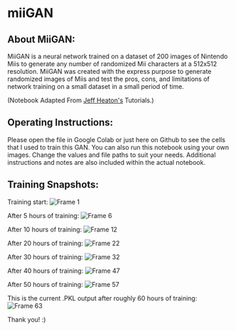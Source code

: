 # miiGAN

## About MiiGAN:
MiiGAN is a neural network trained on a dataset of 200 images of Nintendo Miis to generate any number of randomized Mii characters at a 512x512 resolution. 
MiiGAN was created with the express purpose to generate randomized images of Miis and test the pros, cons, and limitations of network training on a small dataset in a small period of time.

(Notebook Adapted From [Jeff Heaton's](https://github.com/jeffheaton) Tutorials.)

## Operating Instructions:
Please open the file in Google Colab or just here on Github to see the cells that I used to train this GAN. 
You can also run this notebook using your own images. Change the values and file paths to suit your needs.
Additional instructions and notes are also included within the actual notebook.

## Training Snapshots:
Training start:
![Frame 1](https://user-images.githubusercontent.com/43814446/165119909-c81bfddc-c6dc-4910-a6a4-b9fcf57e74b8.png)

After 5 hours of training:
![Frame 6](https://user-images.githubusercontent.com/43814446/165119938-cb57f2d9-be39-4211-9051-90f2f73840c2.png)

After 10 hours of training:
![Frame 12](https://user-images.githubusercontent.com/43814446/165119787-d0fc4b58-1f8d-41f8-a4e8-4d014e91763c.png)

After 20 hours of training:
![Frame 22](https://user-images.githubusercontent.com/43814446/165120120-ec8825d1-2d1f-4754-8dbe-7851574f36ab.png)

After 30 hours of training:
![Frame 32](https://user-images.githubusercontent.com/43814446/165120133-b97f26bb-7495-4090-8724-94cd250a5ac8.png)

After 40 hours of training:
![Frame 47](https://user-images.githubusercontent.com/43814446/165120142-3b359868-3982-402a-b87a-f322f5e6f47b.png)

After 50 hours of training:
![Frame 57](https://user-images.githubusercontent.com/43814446/165120157-142b70d0-8806-4e01-96ef-627f3fdb84f0.png)

This is the current .PKL output after roughly 60 hours of training:
![Frame 63](https://user-images.githubusercontent.com/43814446/165117452-35b82696-609f-4309-88bb-5b37c16f9476.png)

Thank you! :)
